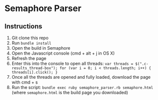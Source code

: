 # Semaphore Parser

## Instructions
1. Git clone this repo
2. Run `bundle install`
3. Open the build in Semaphore
4. Open the Javascript console (cmd + alt + j in OS X)
5. Refresh the page
6. Enter this into the console to open all threads: ```var threads = $(".c-results_thread-box");
for (var i = 0; i < threads.length; i++) { threads[i].click(); }```
7. Once all the threads are opened and fully loaded, download the page with cmd + s
8. Run the script: `bundle exec ruby semaphore_parser.rb semaphore.html` (where `semaphore.html` is the build page you downloaded)
